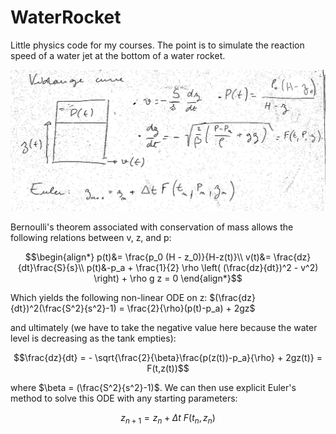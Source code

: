 # WaterRocket

Little physics code for my courses. The point is to simulate the reaction speed of a water jet at the bottom of a water rocket.  

![equation](rocket.jpg)

Bernoulli's theorem associated with conservation of mass allows the following relations between v, z, and p:

$$\begin{align*}
p(t)&= \frac{p_0 (H - z_0)}{H-z(t)}\\
v(t)&= \frac{dz}{dt}\frac{S}{s}\\
p(t)&-p_a + \frac{1}{2} \rho \left( (\frac{dz}{dt})^2 - v^2) \right) + \rho g z = 0
\end{align*}$$

Which yields the following non-linear ODE on z: $(\frac{dz}{dt})^2(\frac{S^2}{s^2}-1) = \frac{2}{\rho}(p(t)-p_a) + 2gz$

and ultimately (we have to take the negative value here because the water level is decreasing as the tank empties):

$$\frac{dz}{dt} = - \sqrt{\frac{2}{\beta}\frac{p(z(t))-p_a}{\rho} + 2gz(t)} = F(t,z(t))$$  

where $\beta = (\frac{S^2}{s^2}-1)$. We can then use explicit Euler's method to solve this ODE with any starting parameters:

$$z_{n+1}=z_n + \Delta t \ F(t_n, z_n)$$